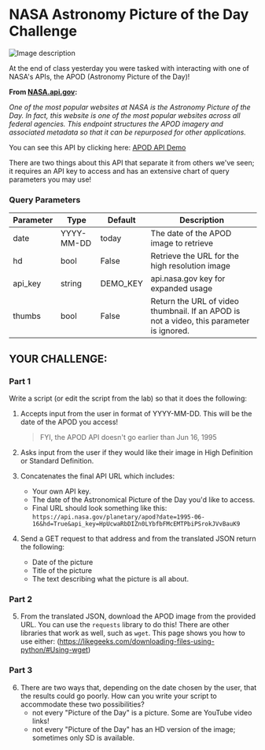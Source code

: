 # NASA Astronomy Picture of the Day Challenge

![Image description](https://upload.wikimedia.org/wikipedia/commons/thumb/e/e5/NASA_logo.svg/200px-NASA_logo.svg.png)

At the end of class yesterday you were tasked with interacting with one of NASA's APIs, the APOD (Astronomy Picture of the Day)!

**From [NASA.api.gov](https://api.nasa.gov/):**

*One of the most popular websites at NASA is the Astronomy Picture of the Day. In fact, this website is one of the most popular websites across all federal agencies. This endpoint structures the APOD imagery and associated metadata so that it can be repurposed for other applications.*

You can see this API by clicking here: [APOD API Demo](https://api.nasa.gov/planetary/apod?api_key=DEMO_KEY)

There are two things about this API that separate it from others we've seen; it requires an API key to access and has an extensive chart of query parameters you may use!

### Query Parameters

|Parameter|Type|Default|Description|
|---|---|---|---|
|date|YYYY-MM-DD|today|The date of the APOD image to retrieve|
|hd|bool|False|Retrieve the URL for the high resolution image|
|api_key|string|DEMO_KEY|api.nasa.gov key for expanded usage|
|thumbs|bool|False|Return the URL of video thumbnail. If an APOD is not a video, this parameter is ignored.|

## YOUR CHALLENGE:

### Part 1
Write a script (or edit the script from the lab) so that it does the following:

1. Accepts input from the user in format of YYYY-MM-DD. This will be the date of the APOD you access!
    > FYI, the APOD API doesn't go earlier than Jun 16, 1995

0. Asks input from the user if they would like their image in High Definition or Standard Definition.

0. Concatenates the final API URL which includes:
    - Your own API key.
    - The date of the Astronomical Picture of the Day you'd like to access.
    - Final URL should look something like this: `https://api.nasa.gov/planetary/apod?date=1995-06-16&hd=True&api_key=HpUcwaRbDIZn0LYbfbFMcEMTPbiPSrokJVvBauK9`
    
0. Send a GET request to that address and from the translated JSON return the following:
    - Date of the picture
    - Title of the picture
    - The text describing what the picture is all about.

### Part 2

5. From the translated JSON, download the APOD image from the provided URL. You can use the `requests` library to do this! There are other libraries that work as well, such as `wget`. This page shows you how to use either: (https://likegeeks.com/downloading-files-using-python/#Using-wget)

### Part 3

6. There are two ways that, depending on the date chosen by the user, that the results could go poorly. How can you write your script to accommodate these two possibilities?
    - not every "Picture of the Day" is a picture. Some are YouTube video links!
    - not every "Picture of the Day" has an HD version of the image; sometimes only SD is available.




